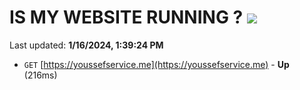 # IS MY WEBSITE RUNNING ? [![](https://img.shields.io/static/v1?label=Sponsor&message=%E2%9D%A4&logo=GitHub&color=%23fe8e86)](https://github.com/sponsors/<username>)

Last updated: **1/16/2024, 1:39:24 PM**

- `GET` [https://youssefservice.me](https://youssefservice.me) - **Up** (216ms)
